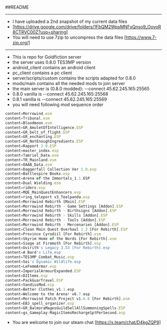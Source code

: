 ##README
***
* I have uploaded a 2nd snapshot of my current data files
* [https://drive.google.com/drive/folders/1FbQM2WpsMNFxQnso9_OovoR8CTRVC00Z?usp=sharing]
* You will need to use 7zip to uncompress the data files [https://www.7-zip.org/]
***
* This is repo for Goldfiction server
* the server uses 0.8.0 TES3MP version
* android_client contains an android client
* pc_client contains a pc client
* server/scripts/custom contains the scripts adapted for 0.8.0
* mods/main contains all the needed mods to join server
* the main server is (0.8.0 modded): --connect 45.62.245.165:25565
* 0.8.0 vanilla is --connect 45.62.245.165:25568
* 0.8.1 vanilla is --connect 45.62.245.165:25569
* you will need following mod sequence order
```javascript
content=Morrowind.esm
content=Tribunal.esm
content=Bloodmoon.esm
content=GR_AmuletOfIntelligence.ESP
content=GR_belt_of_flight.ESP
content=GR_enchanting.ESP
content=GR_NotEnoughIngredients.ESP
content=Rapport 2.0.ESP
content=master_index.esp
content=Tamriel_Data.esm
content=TR_Mainland.esm
content=OAAB_Data.esm
content=Daggerfall Collection Ver 1.0.esp
content=Battlespire Books.esp
content=Arena of the Immortals_1.1.ESP
content=Dual Wielding.esm
content=riders.esp
content=MQE_MainQuestEnhancers.esp
content=ring_teleport v3_Tealpanda.esp
content=Morrowind Rebirth [Main].ESP
content=Morrowind Rebirth - Game Settings [Addon].ESP
content=Morrowind Rebirth - Birthsigns [Addon].ESP
content=Morrowind Rebirth - Skills [Addon].ESP
content=Morrowind Rebirth - Tools [Addon].ESP
content=Morrowind Rebirth - Mercenaries [Addon].ESP
content=Clean Main Quest Overhaul 1.3 [For Rebirth].ESP
content=Province Cyrodiil [For Rebirth].esm
content=Skyrim Home of the Nords [For Rebirth].esm
content=Siege at Firemoth [For Rebirth].esp
content=Uvirith's Legacy 3.53 [For Rebirth].esp
content=A Bard's Life.esp
content=TES3MP_Combat_Music.esp
content=Sei's Dynamic Wildlife.esp
content=LeFemmArmor.esp
content=ImperialArmourExpanded.ESP
content=D2Items.esp
content=PackGuarTravel.ESP
content=VandiusMod.esp
content=Better Clothes_v1.1.esp
content=Welcome to the Arena! v6.7.esp
content=Morrowind Patch Project v1.6.6 [For Rebirth].esm
content=EBJ_spell_organizer.esp
content=GR_BalmoraMagesGuildSellAllSummoningSpells.ESP
content=gs_Gameplay-MagicItemsRecharge1ptPerSecond.esp
```
* You are welcome to join our steam chat [https://s.team/chat/D4kgZQP9]